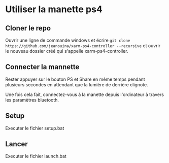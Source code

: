 # Utiliser la manette ps4
## Cloner le repo
Ouvrir une ligne de commande windows et écrire `git clone https://github.com/jeanouina/xarm-ps4-controller --recursive` et ouvrir le nouveau dossier créé qui s'appelle xarm-ps4-controller.

## Connecter la mannette
Rester appuyer sur le bouton PS et Share en même temps pendant plusieurs secondes en attendant que la lumière de derrière clignote.

Une fois cela fait, connectez-vous à la manette depuis l'ordinateur à travers les paramètres bluetooth.

## Setup
Executer le fichier setup.bat

## Lancer
Executer le fichier launch.bat